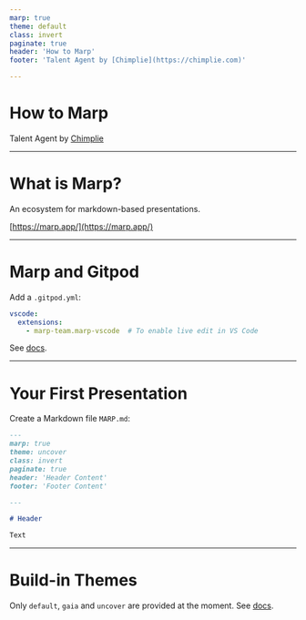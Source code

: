 ```yaml
---
marp: true
theme: default
class: invert
paginate: true
header: 'How to Marp'
footer: 'Talent Agent by [Chimplie](https://chimplie.com)'

---
```

<!-- _paginate: false -->
<!-- _footer: '' -->
<!-- _header: '' -->

# How to Marp

Talent Agent by [Chimplie](https://chimplie.com)

---

# What is Marp?

An ecosystem for markdown-based presentations.

[https://marp.app/](https://marp.app/)

---
<!-- _class: lead -->

# Marp and Gitpod

Add a `.gitpod.yml`:

```yaml
vscode:
  extensions:
    - marp-team.marp-vscode  # To enable live edit in VS Code 
```

See [docs](https://www.gitpod.io/docs/config-gitpod-file).

---
<!-- _class: lead -->

# Your First Presentation

Create a Markdown file `MARP.md`:

```markdown
---
marp: true
theme: uncover
class: invert
paginate: true
header: 'Header Content'
footer: 'Footer Content'

---

# Header

Text
```

---

# Build-in Themes

Only `default`, `gaia` and `uncover` are provided at the moment. See [docs](https://github.com/marp-team/marp-core/tree/main/themes).
